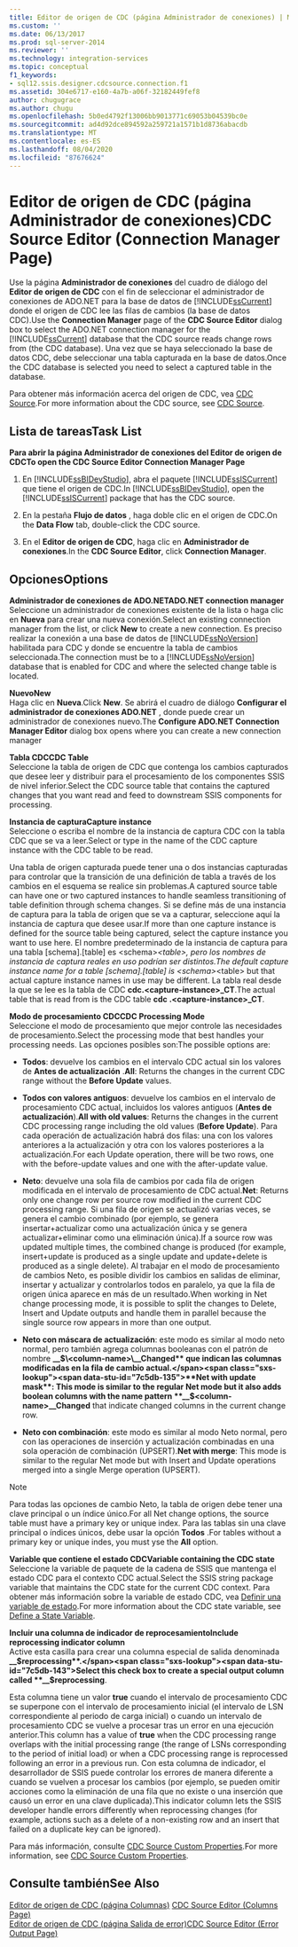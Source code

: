 ```yaml
---
title: Editor de origen de CDC (página Administrador de conexiones) | Microsoft Docs
ms.custom: ''
ms.date: 06/13/2017
ms.prod: sql-server-2014
ms.reviewer: ''
ms.technology: integration-services
ms.topic: conceptual
f1_keywords:
- sql12.ssis.designer.cdcsource.connection.f1
ms.assetid: 304e6717-e160-4a7b-a06f-32182449fef8
author: chugugrace
ms.author: chugu
ms.openlocfilehash: 5b0ed4792f13006bb9013771c69053b04539bc0e
ms.sourcegitcommit: ad4d92dce894592a259721a1571b1d8736abacdb
ms.translationtype: MT
ms.contentlocale: es-ES
ms.lasthandoff: 08/04/2020
ms.locfileid: "87676624"
---
```

# <a name="cdc-source-editor-connection-manager-page"></a><span data-ttu-id="7c5db-102">Editor de origen de CDC (página Administrador de conexiones)</span><span class="sxs-lookup"><span data-stu-id="7c5db-102">CDC Source Editor (Connection Manager Page)</span></span>
  <span data-ttu-id="7c5db-103">Use la página **Administrador de conexiones** del cuadro de diálogo del **Editor de origen de CDC** con el fin de seleccionar el administrador de conexiones de ADO.NET para la base de datos de [!INCLUDE[ssCurrent](../includes/sscurrent-md.md)] donde el origen de CDC lee las filas de cambios (la base de datos CDC).</span><span class="sxs-lookup"><span data-stu-id="7c5db-103">Use the **Connection Manager** page of the **CDC Source Editor** dialog box to select the ADO.NET connection manager for the [!INCLUDE[ssCurrent](../includes/sscurrent-md.md)] database that the CDC source reads change rows from (the CDC database).</span></span> <span data-ttu-id="7c5db-104">Una vez que se haya seleccionado la base de datos CDC, debe seleccionar una tabla capturada en la base de datos.</span><span class="sxs-lookup"><span data-stu-id="7c5db-104">Once the CDC database is selected you need to select a captured table in the database.</span></span>  
  
 <span data-ttu-id="7c5db-105">Para obtener más información acerca del origen de CDC, vea [CDC Source](data-flow/cdc-source.md).</span><span class="sxs-lookup"><span data-stu-id="7c5db-105">For more information about the CDC source, see [CDC Source](data-flow/cdc-source.md).</span></span>  
  
## <a name="task-list"></a><span data-ttu-id="7c5db-106">Lista de tareas</span><span class="sxs-lookup"><span data-stu-id="7c5db-106">Task List</span></span>  
 <span data-ttu-id="7c5db-107">**Para abrir la página Administrador de conexiones del Editor de origen de CDC**</span><span class="sxs-lookup"><span data-stu-id="7c5db-107">**To open the CDC Source Editor Connection Manager Page**</span></span>  
  
1.  <span data-ttu-id="7c5db-108">En [!INCLUDE[ssBIDevStudio](../includes/ssbidevstudio-md.md)], abra el paquete [!INCLUDE[ssISCurrent](../includes/ssiscurrent-md.md)] que tiene el origen de CDC.</span><span class="sxs-lookup"><span data-stu-id="7c5db-108">In [!INCLUDE[ssBIDevStudio](../includes/ssbidevstudio-md.md)], open the [!INCLUDE[ssISCurrent](../includes/ssiscurrent-md.md)] package that has the CDC source.</span></span>  
  
2.  <span data-ttu-id="7c5db-109">En la pestaña **Flujo de datos** , haga doble clic en el origen de CDC.</span><span class="sxs-lookup"><span data-stu-id="7c5db-109">On the **Data Flow** tab, double-click the CDC source.</span></span>  
  
3.  <span data-ttu-id="7c5db-110">En el **Editor de origen de CDC**, haga clic en **Administrador de conexiones**.</span><span class="sxs-lookup"><span data-stu-id="7c5db-110">In the **CDC Source Editor**, click **Connection Manager**.</span></span>  
  
## <a name="options"></a><span data-ttu-id="7c5db-111">Opciones</span><span class="sxs-lookup"><span data-stu-id="7c5db-111">Options</span></span>  
 <span data-ttu-id="7c5db-112">**Administrador de conexiones de ADO.NET**</span><span class="sxs-lookup"><span data-stu-id="7c5db-112">**ADO.NET connection manager**</span></span>  
 <span data-ttu-id="7c5db-113">Seleccione un administrador de conexiones existente de la lista o haga clic en **Nueva** para crear una nueva conexión.</span><span class="sxs-lookup"><span data-stu-id="7c5db-113">Select an existing connection manager from the list, or click **New** to create a new connection.</span></span> <span data-ttu-id="7c5db-114">Es preciso realizar la conexión a una base de datos de [!INCLUDE[ssNoVersion](../includes/ssnoversion-md.md)] habilitada para CDC y donde se encuentre la tabla de cambios seleccionada.</span><span class="sxs-lookup"><span data-stu-id="7c5db-114">The connection must be to a [!INCLUDE[ssNoVersion](../includes/ssnoversion-md.md)] database that is enabled for CDC and where the selected change table is located.</span></span>  
  
 <span data-ttu-id="7c5db-115">**Nuevo**</span><span class="sxs-lookup"><span data-stu-id="7c5db-115">**New**</span></span>  
 <span data-ttu-id="7c5db-116">Haga clic en **Nueva**.</span><span class="sxs-lookup"><span data-stu-id="7c5db-116">Click **New**.</span></span> <span data-ttu-id="7c5db-117">Se abrirá el cuadro de diálogo **Configurar el administrador de conexiones ADO.NET** , donde puede crear un administrador de conexiones nuevo.</span><span class="sxs-lookup"><span data-stu-id="7c5db-117">The **Configure ADO.NET Connection Manager Editor** dialog box opens where you can create a new connection manager</span></span>  
  
 <span data-ttu-id="7c5db-118">**Tabla CDC**</span><span class="sxs-lookup"><span data-stu-id="7c5db-118">**CDC Table**</span></span>  
 <span data-ttu-id="7c5db-119">Seleccione la tabla de origen de CDC que contenga los cambios capturados que desee leer y distribuir para el procesamiento de los componentes SSIS de nivel inferior.</span><span class="sxs-lookup"><span data-stu-id="7c5db-119">Select the CDC source table that contains the captured changes that you want read and feed to downstream SSIS components for processing.</span></span>  
  
 <span data-ttu-id="7c5db-120">**Instancia de captura**</span><span class="sxs-lookup"><span data-stu-id="7c5db-120">**Capture instance**</span></span>  
 <span data-ttu-id="7c5db-121">Seleccione o escriba el nombre de la instancia de captura CDC con la tabla CDC que se va a leer.</span><span class="sxs-lookup"><span data-stu-id="7c5db-121">Select or type in the name of the CDC capture instance with the CDC table to be read.</span></span>  
  
 <span data-ttu-id="7c5db-122">Una tabla de origen capturada puede tener una o dos instancias capturadas para controlar que la transición de una definición de tabla a través de los cambios en el esquema se realice sin problemas.</span><span class="sxs-lookup"><span data-stu-id="7c5db-122">A captured source table can have one or two captured instances to handle seamless transitioning of table definition through schema changes.</span></span> <span data-ttu-id="7c5db-123">Si se define más de una instancia de captura para la tabla de origen que se va a capturar, seleccione aquí la instancia de captura que desee usar.</span><span class="sxs-lookup"><span data-stu-id="7c5db-123">If more than one capture instance is defined for the source table being captured, select the capture instance you want to use here.</span></span> <span data-ttu-id="7c5db-124">El nombre predeterminado de la instancia de captura para una tabla [schema].[table] es \<schema>_\<table>, pero los nombres de instancia de captura reales en uso podrían ser distintos.</span><span class="sxs-lookup"><span data-stu-id="7c5db-124">The default capture instance name for a table [schema].[table] is \<schema>_\<table> but that actual capture instance names in use may be different.</span></span> <span data-ttu-id="7c5db-125">La tabla real desde la que se lee es la tabla de CDC **cdc.\<capture-instance>_CT**.</span><span class="sxs-lookup"><span data-stu-id="7c5db-125">The actual table that is read from is the CDC table **cdc .\<capture-instance>_CT**.</span></span>  
  
 <span data-ttu-id="7c5db-126">**Modo de procesamiento CDC**</span><span class="sxs-lookup"><span data-stu-id="7c5db-126">**CDC Processing Mode**</span></span>  
 <span data-ttu-id="7c5db-127">Seleccione el modo de procesamiento que mejor controle las necesidades de procesamiento.</span><span class="sxs-lookup"><span data-stu-id="7c5db-127">Select the processing mode that best handles your processing needs.</span></span> <span data-ttu-id="7c5db-128">Las opciones posibles son:</span><span class="sxs-lookup"><span data-stu-id="7c5db-128">The possible options are:</span></span>  
  
-   <span data-ttu-id="7c5db-129">**Todos**: devuelve los cambios en el intervalo CDC actual sin los valores de **Antes de actualización** .</span><span class="sxs-lookup"><span data-stu-id="7c5db-129">**All**: Returns the changes in the current CDC range without the **Before Update** values.</span></span>  
  
-   <span data-ttu-id="7c5db-130">**Todos con valores antiguos**: devuelve los cambios en el intervalo de procesamiento CDC actual, incluidos los valores antiguos (**Antes de actualización**).</span><span class="sxs-lookup"><span data-stu-id="7c5db-130">**All with old values**: Returns the changes in the current CDC processing range including the old values (**Before Update**).</span></span> <span data-ttu-id="7c5db-131">Para cada operación de actualización habrá dos filas: una con los valores anteriores a la actualización y otra con los valores posteriores a la actualización.</span><span class="sxs-lookup"><span data-stu-id="7c5db-131">For each Update operation, there will be two rows, one with the before-update values and one with the after-update value.</span></span>  
  
-   <span data-ttu-id="7c5db-132">**Neto**: devuelve una sola fila de cambios por cada fila de origen modificada en el intervalo de procesamiento de CDC actual.</span><span class="sxs-lookup"><span data-stu-id="7c5db-132">**Net**: Returns only one change row per source row modified in the current CDC processing range.</span></span> <span data-ttu-id="7c5db-133">Si una fila de origen se actualizó varias veces, se genera el cambio combinado (por ejemplo, se genera insertar+actualizar como una actualización única y se genera actualizar+eliminar como una eliminación única).</span><span class="sxs-lookup"><span data-stu-id="7c5db-133">If a source row was updated multiple times, the combined change is produced (for example, insert+update is produced as a single update and update+delete is produced as a single delete).</span></span> <span data-ttu-id="7c5db-134">Al trabajar en el modo de procesamiento de cambios Neto, es posible dividir los cambios en salidas de eliminar, insertar y actualizar y controlarlos todos en paralelo, ya que la fila de origen única aparece en más de un resultado.</span><span class="sxs-lookup"><span data-stu-id="7c5db-134">When working in Net change processing mode, it is possible to split the changes to Delete, Insert and Update outputs and handle them in parallel because the single source row appears in more than one output.</span></span>  
  
-   <span data-ttu-id="7c5db-135">**Neto con máscara de actualización**: este modo es similar al modo neto normal, pero también agrega columnas booleanas con el patrón de nombre **__$\<column-name>\__Changed** que indican las columnas modificadas en la fila de cambio actual.</span><span class="sxs-lookup"><span data-stu-id="7c5db-135">**Net with update mask**: This mode is similar to the regular Net mode but it also adds boolean columns with the name pattern **__$\<column-name>\__Changed** that indicate changed columns in the current change row.</span></span>  
  
-   <span data-ttu-id="7c5db-136">**Neto con combinación**: este modo es similar al modo Neto normal, pero con las operaciones de inserción y actualización combinadas en una sola operación de combinación (UPSERT).</span><span class="sxs-lookup"><span data-stu-id="7c5db-136">**Net with merge**: This mode is similar to the regular Net mode but with Insert and Update operations merged into a single Merge operation (UPSERT).</span></span>  
  
> [!NOTE]  
>  <span data-ttu-id="7c5db-137">Para todas las opciones de cambio Neto, la tabla de origen debe tener una clave principal o un índice único.</span><span class="sxs-lookup"><span data-stu-id="7c5db-137">For all Net change options, the source table must have a primary key or unique index.</span></span> <span data-ttu-id="7c5db-138">Para las tablas sin una clave principal o índices únicos, debe usar la opción **Todos** .</span><span class="sxs-lookup"><span data-stu-id="7c5db-138">For tables without a primary key or unique indes, you must yse the **All** option.</span></span>  
  
 <span data-ttu-id="7c5db-139">**Variable que contiene el estado CDC**</span><span class="sxs-lookup"><span data-stu-id="7c5db-139">**Variable containing the CDC state**</span></span>  
 <span data-ttu-id="7c5db-140">Seleccione la variable de paquete de la cadena de SSIS que mantenga el estado CDC para el contexto CDC actual.</span><span class="sxs-lookup"><span data-stu-id="7c5db-140">Select the SSIS string package variable that maintains the CDC state for the current CDC context.</span></span> <span data-ttu-id="7c5db-141">Para obtener más información sobre la variable de estado CDC, vea [Definir una variable de estado](data-flow/define-a-state-variable.md).</span><span class="sxs-lookup"><span data-stu-id="7c5db-141">For more information about the CDC state variable, see [Define a State Variable](data-flow/define-a-state-variable.md).</span></span>  
  
 <span data-ttu-id="7c5db-142">**Incluir una columna de indicador de reprocesamiento**</span><span class="sxs-lookup"><span data-stu-id="7c5db-142">**Include reprocessing indicator column**</span></span>  
 <span data-ttu-id="7c5db-143">Active esta casilla para crear una columna especial de salida denominada **__$reprocessing**.</span><span class="sxs-lookup"><span data-stu-id="7c5db-143">Select this check box to create a special output column called **__$reprocessing**.</span></span>  
  
 <span data-ttu-id="7c5db-144">Esta columna tiene un valor **true** cuando el intervalo de procesamiento CDC se superpone con el intervalo de procesamiento inicial (el intervalo de LSN correspondiente al periodo de carga inicial) o cuando un intervalo de procesamiento CDC se vuelve a procesar tras un error en una ejecución anterior.</span><span class="sxs-lookup"><span data-stu-id="7c5db-144">This column has a value of **true** when the CDC processing range overlaps with the initial processing range (the range of LSNs corresponding to the period of initial load) or when a CDC processing range is reprocessed following an error in a previous run.</span></span> <span data-ttu-id="7c5db-145">Con esta columna de indicador, el desarrollador de SSIS puede controlar los errores de manera diferente a cuando se vuelven a procesar los cambios (por ejemplo, se pueden omitir acciones como la eliminación de una fila que no existe o una inserción que causó un error en una clave duplicada).</span><span class="sxs-lookup"><span data-stu-id="7c5db-145">This indicator column lets the SSIS developer handle errors differently when reprocessing changes (for example, actions such as a delete of a non-existing row and an insert that failed on a duplicate key can be ignored).</span></span>  
  
 <span data-ttu-id="7c5db-146">Para más información, consulte [CDC Source Custom Properties](data-flow/cdc-source-custom-properties.md).</span><span class="sxs-lookup"><span data-stu-id="7c5db-146">For more information, see [CDC Source Custom Properties](data-flow/cdc-source-custom-properties.md).</span></span>  
  
## <a name="see-also"></a><span data-ttu-id="7c5db-147">Consulte también</span><span class="sxs-lookup"><span data-stu-id="7c5db-147">See Also</span></span>  
 <span data-ttu-id="7c5db-148">[Editor de origen de CDC &#40;página Columnas&#41;](../../2014/integration-services/cdc-source-editor-columns-page.md) </span><span class="sxs-lookup"><span data-stu-id="7c5db-148">[CDC Source Editor &#40;Columns Page&#41;](../../2014/integration-services/cdc-source-editor-columns-page.md) </span></span>  
 [<span data-ttu-id="7c5db-149">Editor de origen de CDC &#40;página Salida de error&#41;</span><span class="sxs-lookup"><span data-stu-id="7c5db-149">CDC Source Editor &#40;Error Output Page&#41;</span></span>](../../2014/integration-services/cdc-source-editor-error-output-page.md)  
  
  
